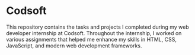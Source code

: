 # Codsoft
This repository contains the tasks and projects I completed during my web developer internship at Codsoft. Throughout the internship, I worked on various assignments that helped me enhance my skills in HTML, CSS, JavaScript, and modern web development frameworks.
